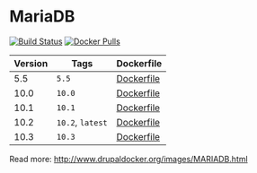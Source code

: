 MariaDB
=====================
[![Build Status](https://travis-ci.org/drupal-docker/mariadb.svg?branch=master)](https://travis-ci.org/drupal-docker/mariadb)
[![Docker Pulls](https://img.shields.io/docker/pulls/drupaldocker/mariadb.svg?maxAge=2592000)](https://hub.docker.com/r/drupaldocker/mariadb)

| Version | Tags | Dockerfile |
| --- | --- | --- |
| 5.5 | `5.5` | [Dockerfile](https://github.com/drupal-docker/mariadb/blob/master/5.5/Dockerfile) |
| 10.0 | `10.0` | [Dockerfile](https://github.com/drupal-docker/mariadb/blob/master/10.0/Dockerfile) |
| 10.1 | `10.1` | [Dockerfile](https://github.com/drupal-docker/mariadb/blob/master/10.1/Dockerfile) |
| 10.2 | `10.2`, `latest` | [Dockerfile](https://github.com/drupal-docker/mariadb/blob/master/10.2/Dockerfile) |
| 10.3 | `10.3` | [Dockerfile](https://github.com/drupal-docker/mariadb/blob/master/10.3/Dockerfile) |

Read more: http://www.drupaldocker.org/images/MARIADB.html
